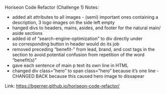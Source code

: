 Horiseon Code Refactor (Challenge 1)
    Notes:
- added alt attributes to all images - (semi) important ones containing a description, 3 logo images on the side left empty
- hanged divs to headers, mains, asides, and footer for the natural main/ aside sections
- added id of “search-engine-optimization” to div directly under <main class=”content”> so corresponding button in header would do its job
- removed preceding “benefit-” from lead, brand, and cost tags in the <aside class=”benefits”> section to avoid potential confusion from repetition of the word “benefit(s)”
- gave each sentence of main p text its own line in HTML
- changed div class=”hero” to span class=”hero” because it’s one line - CHANGED BACK because this caused hero image to dissapear

Link: https://bgerner.github.io/horiseon-code-refactor/
